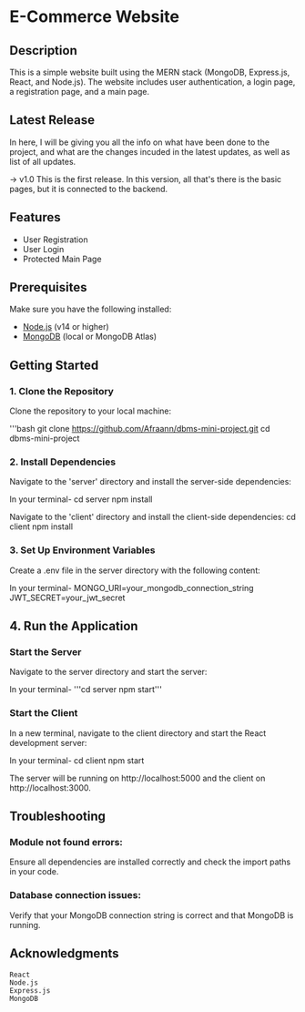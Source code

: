 # E-Commerce Website

## Description
This is a simple website built using the MERN stack (MongoDB, Express.js, React, and Node.js). The website includes user authentication, a login page, a registration page, and a main page.

## Latest Release
In here, I will be giving you all the info on what have been done to the project, and what are the changes incuded in the latest updates, as well as list of all updates.

-> v1.0
    This is the first release. In this version, all that's there is the basic pages, but it is connected to the backend.

## Features
- User Registration
- User Login
- Protected Main Page

## Prerequisites
Make sure you have the following installed:
- [Node.js](https://nodejs.org/) (v14 or higher)
- [MongoDB](https://www.mongodb.com/) (local or MongoDB Atlas)

## Getting Started

### 1. Clone the Repository
Clone the repository to your local machine:

'''bash
git clone https://github.com/Afraann/dbms-mini-project.git
cd dbms-mini-project

### 2. Install Dependencies
Navigate to the 'server' directory and install the server-side dependencies:

In your terminal-
cd server
npm install

Navigate to the 'client' directory and install the client-side dependencies:
cd client
npm install

### 3. Set Up Environment Variables
Create a .env file in the server directory with the following content:

In your terminal-
MONGO_URI=your_mongodb_connection_string
JWT_SECRET=your_jwt_secret


## 4. Run the Application

### Start the Server

Navigate to the server directory and start the server:

In your terminal-
'''cd server
npm start'''

### Start the Client
In a new terminal, navigate to the client directory and start the React development server:

In your terminal-
cd client
npm start

The server will be running on http://localhost:5000 and the client on http://localhost:3000.

## Troubleshooting

### Module not found errors:
Ensure all dependencies are installed correctly and check the import paths in your code.

### Database connection issues:
Verify that your MongoDB connection string is correct and that MongoDB is running.

## Acknowledgments

    React
    Node.js
    Express.js
    MongoDB